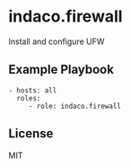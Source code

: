 # indaco.firewall

Install and configure UFW

## Example Playbook

    - hosts: all
      roles:
         - role: indaco.firewall

## License

MIT
